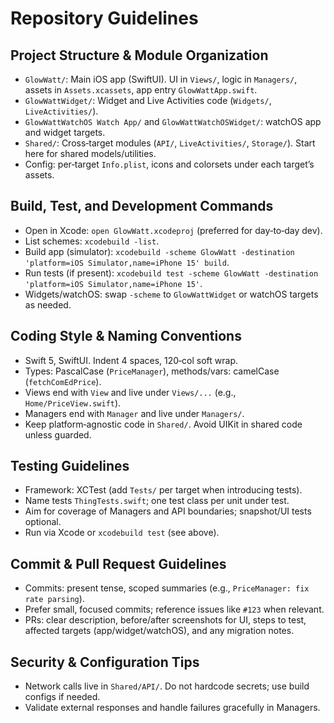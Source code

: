 # Repository Guidelines

## Project Structure & Module Organization
- `GlowWatt/`: Main iOS app (SwiftUI). UI in `Views/`, logic in `Managers/`, assets in `Assets.xcassets`, app entry `GlowWattApp.swift`.
- `GlowWattWidget/`: Widget and Live Activities code (`Widgets/`, `LiveActivities/`).
- `GlowWattWatchOS Watch App/` and `GlowWattWatchOSWidget/`: watchOS app and widget targets.
- `Shared/`: Cross‑target modules (`API/`, `LiveActivities/`, `Storage/`). Start here for shared models/utilities.
- Config: per‑target `Info.plist`, icons and colorsets under each target’s assets.

## Build, Test, and Development Commands
- Open in Xcode: `open GlowWatt.xcodeproj` (preferred for day‑to‑day dev).
- List schemes: `xcodebuild -list`.
- Build app (simulator): `xcodebuild -scheme GlowWatt -destination 'platform=iOS Simulator,name=iPhone 15' build`.
- Run tests (if present): `xcodebuild test -scheme GlowWatt -destination 'platform=iOS Simulator,name=iPhone 15'`.
- Widgets/watchOS: swap `-scheme` to `GlowWattWidget` or watchOS targets as needed.

## Coding Style & Naming Conventions
- Swift 5, SwiftUI. Indent 4 spaces, 120‑col soft wrap.
- Types: PascalCase (`PriceManager`), methods/vars: camelCase (`fetchComEdPrice`).
- Views end with `View` and live under `Views/...` (e.g., `Home/PriceView.swift`).
- Managers end with `Manager` and live under `Managers/`.
- Keep platform‑agnostic code in `Shared/`. Avoid UIKit in shared code unless guarded.

## Testing Guidelines
- Framework: XCTest (add `Tests/` per target when introducing tests).
- Name tests `ThingTests.swift`; one test class per unit under test.
- Aim for coverage of Managers and API boundaries; snapshot/UI tests optional.
- Run via Xcode or `xcodebuild test` (see above).

## Commit & Pull Request Guidelines
- Commits: present tense, scoped summaries (e.g., `PriceManager: fix rate parsing`).
- Prefer small, focused commits; reference issues like `#123` when relevant.
- PRs: clear description, before/after screenshots for UI, steps to test, affected targets (app/widget/watchOS), and any migration notes.

## Security & Configuration Tips
- Network calls live in `Shared/API/`. Do not hardcode secrets; use build configs if needed.
- Validate external responses and handle failures gracefully in Managers.
